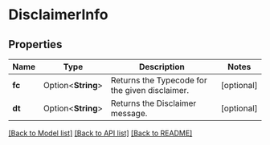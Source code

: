 # DisclaimerInfo

## Properties

Name | Type | Description | Notes
------------ | ------------- | ------------- | -------------
**fc** | Option<**String**> | Returns the Typecode for the given disclaimer. | [optional]
**dt** | Option<**String**> | Returns the Disclaimer message. | [optional]

[[Back to Model list]](../README.md#documentation-for-models) [[Back to API list]](../README.md#documentation-for-api-endpoints) [[Back to README]](../README.md)
